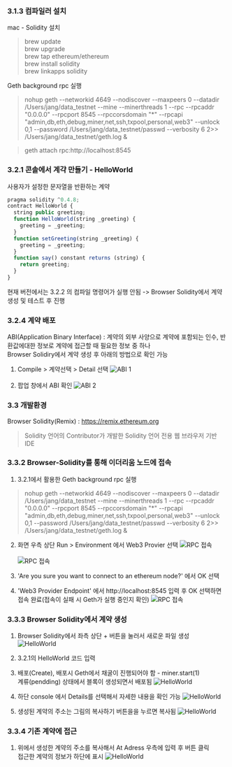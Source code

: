 ### 3.1.3 컴파일러 설치
mac - Solidity 설치
>brew update <br>
brew upgrade <br>
brew tap ethereum/ethereum <br>
brew install solidity <br>
brew linkapps solidity

Geth background rpc 실행
>nohup geth --networkid 4649 --nodiscover --maxpeers 0 --datadir /Users/jang/data_testnet --mine --minerthreads 1 --rpc --rpcaddr "0.0.0.0" --rpcport 8545 --rpccorsdomain "*" --rpcapi "admin,db,eth,debug,miner,net,ssh,txpool,personal,web3" --unlock 0,1 --password /Users/jang/data_testnet/passwd --verbosity 6 2>> /Users/jang/data_testnet/geth.log &

>geth attach rpc:http://localhost:8545

### 3.2.1 콘솔에서 계갹 만들기 - HelloWorld
사용자가 설정한 문자열을 반환하는 계약

```javascript
pragma solidity ^0.4.8;
contract HelloWorld {
  string public greeting;
  function HelloWorld(string _greeting) {
    greeting = _greeting;
  }
  function setGreeting(string _greeting) {
    greeting = _greeting;
  }
  function say() constant returns (string) {
    return greeting;
  }
}
```

현재 버전에서는 3.2.2 의 컴파일 명령어가 실행 안됨 -> Browser Solidity에서 계약 생성 및 테스트 후 진행

### 3.2.4 계약 배포
ABI(Application Binary Interface) : 계약의 외부 사양으로 계약에 포함되는 인수, 반환값에대한 정보로 계약에 접근할 때 필요한 정보 중 하나 <br>
Browser Solidiry에서 계약 생성 후 아래의 방법으로 확인 가능
1. Compile > 계약선택 > Detail 선택
![ABI 1](/chap3/img/Browser_Solidity_ABI_1.png) <br><br>
2. 팝업 창에서 ABI 확인
![ABI 2](/chap3/img/Browser_Solidity_ABI_2.png)

### 3.3 개발환경
Browser Solidity(Remix) : https://remix.ethereum.org
> Solidity 언어의 Contributor가 개발한 Solidity 언어 전용 웹 브라우저 기반 IDE

### 3.3.2 Browser-Solidity를 통해 이더리움 노드에 접속
1. 3.2.1에서 활용한 Geth background rpc 실행
>nohup geth --networkid 4649 --nodiscover --maxpeers 0 --datadir /Users/jang/data_testnet --mine --minerthreads 1 --rpc --rpcaddr "0.0.0.0" --rpcport 8545 --rpccorsdomain "*" --rpcapi "admin,db,eth,debug,miner,net,ssh,txpool,personal,web3" --unlock 0,1 --password /Users/jang/data_testnet/passwd --verbosity 6 2>> /Users/jang/data_testnet/geth.log &

2. 화면 우측 상단 Run > Environment 에서 Web3 Provier 선택
![RPC 접속](/chap3/img/Browser_Solidity_RUN_RPC_1.png) <br><br>
![RPC 접속](/chap3/img/Browser_Solidity_RUN_RPC_2.png)

3. 'Are you sure you want to connect to an ethereum node?' 에서 OK 선택
4. 'Web3 Provider Endpoint' 에서 http://localhost:8545 입력 후 OK 선택하면 접속 완료(접속이 실패 시 Geth가 실행 중인지 확인)
![RPC 접속](/chap3/img/Browser_Solidity_RUN_RPC_3.png)


### 3.3.3 Browser Solidity에서 계약 생성
1. Browser Solidity에서 좌측 상단 + 버튼을 눌러서 새로운 파일 생성
![HelloWorld](/chap3/img/Browser_Solidity_Hello_World_1.png)

2. 3.2.1의 HelloWorld 코드 입력

3. 배포(Create), 배포시 Geth에서 채굴이 진행되어야 함 - miner.start(1) <br>
계류(pendding) 상태에서 블록이 생성되면서 배포됨
![HelloWorld](/chap3/img/Browser_Solidity_Hello_World_2.png)

4. 하단 console 에서 Details를 선택해서 자세한 내용을 확인 가능
![HelloWorld](/chap3/img/Browser_Solidity_Hello_World_3.png)

5. 생성된 계약의 주소는 그림의 복사하기 버튼을을 누르면 복사됨
![HelloWorld](/chap3/img/Browser_Solidity_Hello_World_4.png)

### 3.3.4 기존 계약에 접근
1. 위에서 생성한 계약의 주소를 복사해서 At Adress 우측에 입력 후 버튼 클릭 <br>
접근한 계약의 정보가 하단에 표시
![HelloWorld](/chap3/img/Browser_Solidity_At_Address_1.png)
